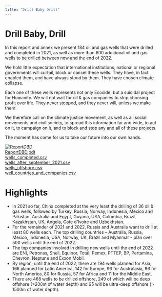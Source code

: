 ```yaml
---
title: "Drill Baby Drill"
---
```


# Drill Baby, Drill

In this report and annex we present 184 oil and gas wells that were drilled and completed in 2021, as well as more than 800 additional oil and gas wells to be drilled between now and the end of 2022.  

We hold little expectation that international institutions, national or regional governments will curtail, block or cancel these wells. They have, in fact enabled them, and have always stood by them. They have chosen climate collapse.  

Each one of these wells represents not only Ecocide, but a suicidal project for Humanity.  We will not wait for oil & gas companies to stop choosing profit over life. They never stopped, and they never will, unless we make them.  

We therefore call on the climate justice movement, as well as all social movements and civil society, to spread this information far and wide, to act on it, to campaign on it, and to block and stop any and all of these projects.  

The moment has come for us to take our future into our own hands.  

[![ReportDBD](/resources/drillbabydrill/ReportDBD.jpg)](/resources/drillbabydrill/ReportDBD.pdf)  
[ReportDBD.pdf](/resources/drillbabydrill/ReportDBD.pdf)  
[wells_completed.csv](/resources/drillbabydrill/wells_completed.csv)  
[wells_after_september_2021.csv](/resources/drillbabydrill/wells_after_september_2021.csv)  
[wells_offshore.csv](/resources/drillbabydrill/wells_offshore.csv)  
[well_countries_and_companies.csv](/resources/drillbabydrill/well_countries_and_companies.csv)  


# Highlights

- In 2021 so far, China completed at the very least the drilling of 36 oil & gas wells, followed by Turkey, Russia, Norway, Indonesia, Mexico and Pakistan, Australia and Egypt, Guyana, USA, Colombia, Brazil, Kazakhstan, UK, Angola, Cote d'Ivoire and Uzbekhstan.  
- For the remainder of 2021 and 2022, Russia and Australia want to drill at least 80 wells each. The top drilling countries – Australia, Russia, Mexico, Indonesia, USA, Norway, UK, Brazil and Myanmar - plan over 500 wells until the end of 2022.  
- The top companies involved in drilling new wells until the end of 2022 are ENI, Petronas, Shell, Equinor, Total, Pemex, PTTEP, BP, Pertamina, Chevron, Neptune and Exxon Mobil.  
- By region, until the end of 2022, there are 194 wells planned for Asia, 166 planned for Latin America, 142 for Europe, 96 for Australasia, 66 for North America, 80 for Russia, 57 for Africa and 11 for the Middle East.  
- There are 468 wells to be drilled offshore, 249 of which will be deep offshore (>200m of water depth) and 95 will be ultra-deep offshore (> 1500m of water depth).  